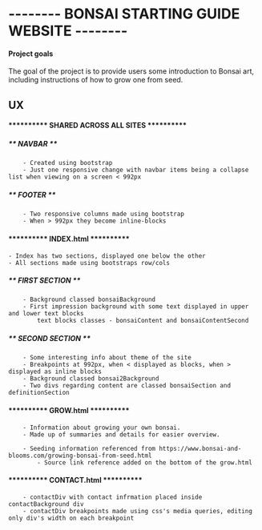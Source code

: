 # -------- BONSAI STARTING GUIDE WEBSITE --------

#### Project goals

The goal of the project is to provide users some introduction to Bonsai art, including instructions of how to grow one from seed.

## UX




#### ********** SHARED ACROSS ALL SITES **********

#####    ** NAVBAR **

        - Created using bootstrap
        - Just one responsive change with navbar items being a collapse list when viewing on a screen < 992px

#####    ** FOOTER **

        - Two responsive columns made using bootstrap
        - When > 992px they become inline-blocks



#### ********** INDEX.html **********

    - Index has two sections, displayed one below the other
    - All sections made using bootstraps row/cols

#####    ** FIRST SECTION **

        - Background classed bonsaiBackground
        - First impression background with some text displayed in upper and lower text blocks  
            text blocks classes - bonsaiContent and bonsaiContentSecond
        

 #####  ** SECOND SECTION **

        - Some interesting info about theme of the site
        - Breakpoints at 992px, when < displayed as blocks, when > displayed as inline blocks
        - Background classed bonsai2Background
        - Two divs regarding content are classed bonsaiSection and definitionSection



#### ********** GROW.html **********

        - Information about growing your own bonsai.
        - Made up of summaries and details for easier overview.

        - Seeding information referenced from https://www.bonsai-and-blooms.com/growing-bonsai-from-seed.html
            - Source link reference added on the bottom of the grow.html


#### ********** CONTACT.html **********

        - contactDiv with contact infrmation placed inside contactBackground div
        - contactDiv breakpoints made using css's media queries, editing only div's width on each breakpoint

